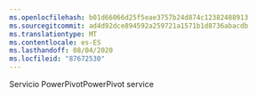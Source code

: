 ```yaml
---
ms.openlocfilehash: b01d66066d25f5eae3757b24d874c12382488913
ms.sourcegitcommit: ad4d92dce894592a259721a1571b1d8736abacdb
ms.translationtype: MT
ms.contentlocale: es-ES
ms.lasthandoff: 08/04/2020
ms.locfileid: "87672530"
---
```

<span data-ttu-id="9a5e8-101">Servicio PowerPivot</span><span class="sxs-lookup"><span data-stu-id="9a5e8-101">PowerPivot service</span></span>
